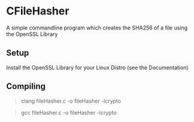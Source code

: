 # CFileHasher
 A simple commandline program which creates the SHA256 of a file using the OpenSSL Library


## Setup
Install the OpenSSL Library for your Linux Distro (see the Documentation)

## Compiling 
> clang fileHasher.c -o fileHasher -lcrypto

> gcc fileHasher.c -o fileHasher -lcrypto
